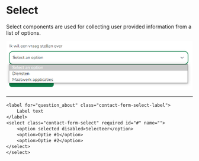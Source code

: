 # Select

Select components are used for collecting user provided information from a list of options.

![image](./../../_media/examples/select/select.png)

---
```blade
<label for="question_about" class="contact-form-select-label">
    Label text
</label>
<select class="contact-form-select" required id="#" name="">
    <option selected disabled>Selecteer</option>
    <option>Optie #1</option>
    <option>Optie #2</option>
</select>
</select>
```

